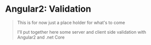 # Angular2: Validation

> This is for now just a place holder for what's to come
>
> I'll put together here some server and client side validation with Angular2 and .net Core
